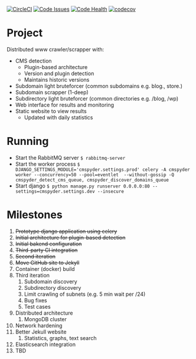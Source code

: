 [![CircleCI](https://circleci.com/gh/j4v/CMSpyder/tree/master.svg?style=shield)](https://circleci.com/gh/j4v/CMSpyder/tree/master)
[![Code Issues](https://www.quantifiedcode.com/api/v1/project/6f2f61d35ba345e7be82fad62c2d883c/badge.svg)](https://www.quantifiedcode.com/app/project/6f2f61d35ba345e7be82fad62c2d883c)
[![Code Health](https://landscape.io/github/j4v/CMSpyder/master/landscape.svg?style=flat)](https://landscape.io/github/j4v/CMSpyder/master)
[![codecov](https://codecov.io/gh/j4v/CMSpyder/branch/master/graph/badge.svg)](https://codecov.io/gh/j4v/CMSpyder)

# Project
Distributed www crawler/scrapper with:
- CMS detection
    - Plugin-based architecture
    - Version and plugin detection
    - Maintains historic versions
- Subdomain light bruteforcer (common subdomains e.g. blog., store.)
- Subdomain scrapper (1-deep)
- Subdirectory light bruteforcer (common directories e.g. /blog, /wp)
- Web interface for results and monitoring
- Static website to view results
    - Updated with daily statistics

#  Running
- Start the RabbitMQ server
`$ rabbitmq-server`
- Start the worker process
`$ DJANGO_SETTINGS_MODULE='cmspyder.settings.prod' celery -A cmspyder worker --concurrency=50 --pool=eventlet  --without-gossip -Q cmspyder_detect_cms_queue, cmspyder_discover_domains_queue`
- Start django
`$ python manage.py runserver 0.0.0.0:80 --settings=cmspyder.settings.dev --insecure`

# Milestones
1. ~~Prototype django application using celery~~
2. ~~Initial architecture for plugin-based detection~~
3. ~~Initial bakend configuration~~
4. ~~Third-party CI integration~~
5. ~~Second iteration~~
6. ~~Move GitHub site to Jekyll~~
7. Container (docker) build
8. Third iteration
    1. Subdomain discovery
    2. Subdirectory discovery
    3. Limit crawling of subnets (e.g. 5 min wait per /24)
    4. Bug fixes
    5. Test cases
9. Distributed architecture
    1. MongoDB cluster
10. Network hardening
11. Better Jekull website
    1. Statistics, graphs, text search
12. Elasticsearch integration    
13. TBD
